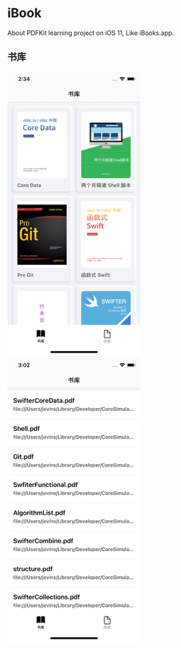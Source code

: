 # iBook
About PDFKit learning project on iOS 11, Like iBooks.app.

## 书库
<img src="Resources/1.png" style="width: 300px; height: 640px;" width="300" height="640"></img>&nbsp;<img src="Resources/8.png" style="width: 300px; height: 640px;" width="300" height="640"></img><br>
